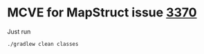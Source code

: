 # MCVE for MapStruct issue [3370](https://github.com/mapstruct/mapstruct/issues/3370)

Just run
```shell
./gradlew clean classes
```